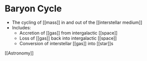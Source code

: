 # Baryon Cycle

- The cycling of [[mass]] in and out of the [[interstellar medium]]
- Includes:
  - Accretion of [[gas]] from intergalactic [[space]]
  - Loss of [[gas]] back into intergalactic [[space]]
  - Conversion of interstellar [[gas]] into [[star]]s

[[Astronomy]]

